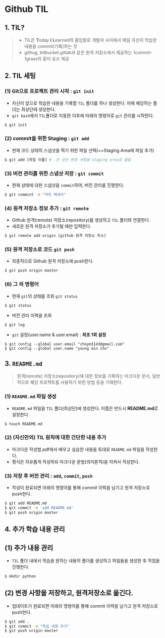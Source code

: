 # Github TIL

## 1. TIL?

> * TIL은 **T**oday **I** **L**earned의 줄임말로 개발자 사이에서 매일 자신이 학습한 내용을 commit(기록)하는 것
> * githug, bitbucket.gitlab과 같은 원격 저장소에서 제공하는 1commit-1grass의 흥미 요소 제공



## 2. TIL 세팅

### (1) Git으로 프로젝트 관리 시작 : `git init`

* 자신이 앞으로 학습한 내용을 기록할 `TIL` 폴더를 하나 생성한다. 이때 해당하는 폴더는 최상단에 생성한다.
* `git bash`에서 `TIL`폴더로 이동한 이후에 아래의 명령어로 `git` 관리를 시작한다.

```bash
$ git init
```



### (2) commit을 위한 Staging : `git add`

* 현재 코드 상태의 스냅샷을 찍기 위한 파일 선택(==Staging Area에 파일 추가)

```bash
$ git add [파일 이름] # .은 모든 변경 사항을 staging area로 올림
```



### (3) 버전 관리를 위한 스냅샷 저장 : `git commit`

* 현재 상태에 대한 스냅샷을 `commit`하여, 버전 관리를 진행한다.

```bash
$ git commint -m "커밋 메세지"
```



### (4) 원격 저장소 정보 추가 : `git remote`

* Github 원격(remote) 저장소(repository)를 생성하고 `TIL` 폴더와 연결한다.
* 새로운 원격 저장소가 추가될 때만 입력한다.

```bash
$ git remote add origin [github 원격 저장소 주소]
```



### (5) 원격 저장소로 코드 `git push`

* 최종적으로 Github 원격 저장소에 push한다.

```bash
$ git push origin master
```



### (6) 그 외 명령어

* 현재 `git`의 상태를 조회 `git status`

```
$ git status
```

* 버전 관리 이력을 조회

```
$ git log
```

* `git` 설정(user.name & user.email) : **최초 1회 설정**

```
$ git config --global user.email "choym3143@gmail.com"
$ git config --global user.name "young min cho"
```



## 3. `README.md`

> 원격(remote) 저장소(repository)에 대한 정보를 기록하는 마크다운 문서, 일반적으로 해당 프로젝트를 사용하기 위한 방법 등을 기재한다.



### (1) `README.md` 파일 생성

* `README.md` 파일을 `TIL` 폴더(최상단)에 생성한다. 이름은 반드시 **README.md**로 설정한다.

```bash
$ touch README.md
```



### (2) (자신만의) TIL 원칙에 대한 간단한 내용 추가

* 마크다운 작성법 pdf에서 배우고 실습한 내용을 토대로 `README.md` 파일을 작성한다.
* 형식은 자유롭게 작성하되 마크다운 문법(의미론적)을 지켜서 작성한다.



### (3) 저장 후 버전 관리 : `add`, `commit`, `push`

* 작성이 완료되면 아래의 명령어를 통해 commit 이력을 남기고 원격 저장소로 push한다.

```bash
$ git add README.md
$ git commit -m 'add README.md'
$ git push origin master
```





## 4. 추가 학습 내용 관리

## (1) 추가 내용 관리

* `TIL` 폴더 내에서 학습을 원하는 내용의 폴더를 생성하고 파일들을 생성한 후 작업을 진행한다.

```bash
$ mkdir python
```



## (2) 변경 사항을 저장하고, 원격저장소로 옮긴다.

* 업데이트가 완료되면 아래의 명령어를 통해 commit 이력을 남기고 원격 저장소로 push한다.

```bash
$ git add .
$ git commit -m "학습 내용 추가"
$ git push origin master
```

